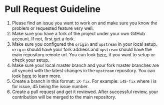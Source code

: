 # Pull Request Guideline
1. Please find an issue you want to work on and make sure you know the problem or requested feature very well.
2. Make sure you have a fork of the project under your own GitHub account. If not, first get a fork.
3. Make sure you configured the `origin` and `upstream` in your local setup. `origin` should have your fork address and `upstream` should have the main repository remote url. You can look [here](https://help.github.com/en/articles/configuring-a-remote-for-a-fork), if you want to setup or check your setup.
4. Make sure your local master branch and your fork master branches are all synced with the latest changes in the `upstream` repository. You can look [here](https://help.github.com/en/articles/syncing-a-fork) to learn more.
5. Create a branch in this format: `iX-fix`. For example: `i45-fix` where i is for issue, 45 being the issue number.
6. Create a pull request and get it reviewed. After successful review, your contribution will be merged to the main repository.